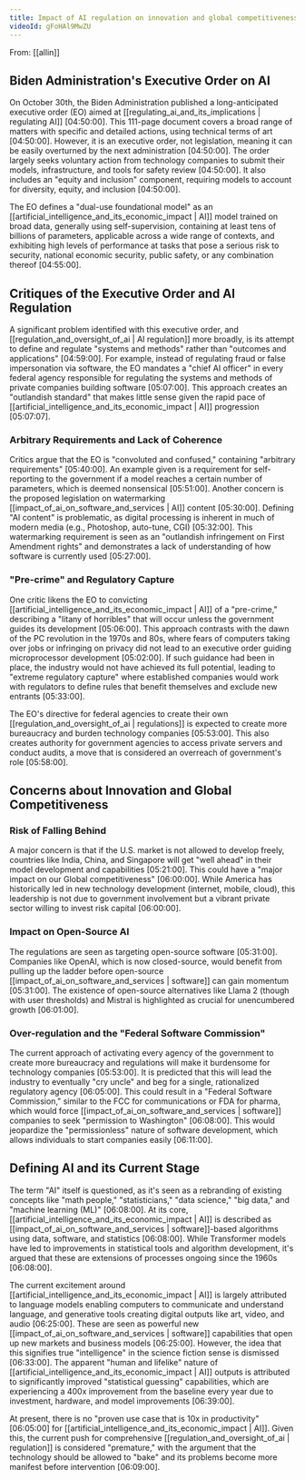 ```yaml
---
title: Impact of AI regulation on innovation and global competitiveness
videoId: gFoHAl9MwZU
---
```


From: [[allin]] <br/> 

## Biden Administration's Executive Order on AI

On October 30th, the Biden Administration published a long-anticipated executive order (EO) aimed at [[regulating_ai_and_its_implications | regulating AI]] <a class="yt-timestamp" data-t="04:50:00">[04:50:00]</a>. This 111-page document covers a broad range of matters with specific and detailed actions, using technical terms of art <a class="yt-timestamp" data-t="04:50:00">[04:50:00]</a>. However, it is an executive order, not legislation, meaning it can be easily overturned by the next administration <a class="yt-timestamp" data-t="04:50:00">[04:50:00]</a>. The order largely seeks voluntary action from technology companies to submit their models, infrastructure, and tools for safety review <a class="yt-timestamp" data-t="04:50:00">[04:50:00]</a>. It also includes an "equity and inclusion" component, requiring models to account for diversity, equity, and inclusion <a class="yt-timestamp" data-t="04:50:00">[04:50:00]</a>.

The EO defines a "dual-use foundational model" as an [[artificial_intelligence_and_its_economic_impact | AI]] model trained on broad data, generally using self-supervision, containing at least tens of billions of parameters, applicable across a wide range of contexts, and exhibiting high levels of performance at tasks that pose a serious risk to security, national economic security, public safety, or any combination thereof <a class="yt-timestamp" data-t="04:55:00">[04:55:00]</a>.

## Critiques of the Executive Order and AI Regulation

A significant problem identified with this executive order, and [[regulation_and_oversight_of_ai | AI regulation]] more broadly, is its attempt to define and regulate "systems and methods" rather than "outcomes and applications" <a class="yt-timestamp" data-t="04:59:00">[04:59:00]</a>. For example, instead of regulating fraud or false impersonation via software, the EO mandates a "chief AI officer" in every federal agency responsible for regulating the systems and methods of private companies building software <a class="yt-timestamp" data-t="05:07:00">[05:07:00]</a>. This approach creates an "outlandish standard" that makes little sense given the rapid pace of [[artificial_intelligence_and_its_economic_impact | AI]] progression <a class="yt-timestamp" data-t="05:07:00">[05:07:07]</a>.

### Arbitrary Requirements and Lack of Coherence
Critics argue that the EO is "convoluted and confused," containing "arbitrary requirements" <a class="yt-timestamp" data-t="05:40:00">[05:40:00]</a>. An example given is a requirement for self-reporting to the government if a model reaches a certain number of parameters, which is deemed nonsensical <a class="yt-timestamp" data-t="05:51:00">[05:51:00]</a>. Another concern is the proposed legislation on watermarking [[impact_of_ai_on_software_and_services | AI]] content <a class="yt-timestamp" data-t="05:30:00">[05:30:00]</a>. Defining "AI content" is problematic, as digital processing is inherent in much of modern media (e.g., Photoshop, auto-tune, CGI) <a class="yt-timestamp" data-t="05:32:00">[05:32:00]</a>. This watermarking requirement is seen as an "outlandish infringement on First Amendment rights" and demonstrates a lack of understanding of how software is currently used <a class="yt-timestamp" data-t="05:27:00">[05:27:00]</a>.

### "Pre-crime" and Regulatory Capture
One critic likens the EO to convicting [[artificial_intelligence_and_its_economic_impact | AI]] of a "pre-crime," describing a "litany of horribles" that will occur unless the government guides its development <a class="yt-timestamp" data-t="05:06:00">[05:06:00]</a>. This approach contrasts with the dawn of the PC revolution in the 1970s and 80s, where fears of computers taking over jobs or infringing on privacy did not lead to an executive order guiding microprocessor development <a class="yt-timestamp" data-t="05:02:00">[05:02:00]</a>. If such guidance had been in place, the industry would not have achieved its full potential, leading to "extreme regulatory capture" where established companies would work with regulators to define rules that benefit themselves and exclude new entrants <a class="yt-timestamp" data-t="05:33:00">[05:33:00]</a>.

The EO's directive for federal agencies to create their own [[regulation_and_oversight_of_ai | regulations]] is expected to create more bureaucracy and burden technology companies <a class="yt-timestamp" data-t="05:53:00">[05:53:00]</a>. This also creates authority for government agencies to access private servers and conduct audits, a move that is considered an overreach of government's role <a class="yt-timestamp" data-t="05:58:00">[05:58:00]</a>.

## Concerns about Innovation and Global Competitiveness

### Risk of Falling Behind
A major concern is that if the U.S. market is not allowed to develop freely, countries like India, China, and Singapore will get "well ahead" in their model development and capabilities <a class="yt-timestamp" data-t="05:21:00">[05:21:00]</a>. This could have a "major impact on our Global competitiveness" <a class="yt-timestamp" data-t="06:00:00">[06:00:00]</a>. While America has historically led in new technology development (internet, mobile, cloud), this leadership is not due to government involvement but a vibrant private sector willing to invest risk capital <a class="yt-timestamp" data-t="06:00:00">[06:00:00]</a>.

### Impact on Open-Source AI
The regulations are seen as targeting open-source software <a class="yt-timestamp" data-t="05:31:00">[05:31:00]</a>. Companies like OpenAI, which is now closed-source, would benefit from pulling up the ladder before open-source [[impact_of_ai_on_software_and_services | software]] can gain momentum <a class="yt-timestamp" data-t="05:31:00">[05:31:00]</a>. The existence of open-source alternatives like Llama 2 (though with user thresholds) and Mistral is highlighted as crucial for unencumbered growth <a class="yt-timestamp" data-t="06:01:00">[06:01:00]</a>.

### Over-regulation and the "Federal Software Commission"
The current approach of activating every agency of the government to create more bureaucracy and regulations will make it burdensome for technology companies <a class="yt-timestamp" data-t="05:53:00">[05:53:00]</a>. It is predicted that this will lead the industry to eventually "cry uncle" and beg for a single, rationalized regulatory agency <a class="yt-timestamp" data-t="06:05:00">[06:05:00]</a>. This could result in a "Federal Software Commission," similar to the FCC for communications or FDA for pharma, which would force [[impact_of_ai_on_software_and_services | software]] companies to seek "permission to Washington" <a class="yt-timestamp" data-t="06:08:00">[06:08:00]</a>. This would jeopardize the "permissionless" nature of software development, which allows individuals to start companies easily <a class="yt-timestamp" data-t="06:11:00">[06:11:00]</a>.

## Defining AI and its Current Stage
The term "AI" itself is questioned, as it's seen as a rebranding of existing concepts like "math people," "statisticians," "data science," "big data," and "machine learning (ML)" <a class="yt-timestamp" data-t="06:08:00">[06:08:00]</a>. At its core, [[artificial_intelligence_and_its_economic_impact | AI]] is described as [[impact_of_ai_on_software_and_services | software]]-based algorithms using data, software, and statistics <a class="yt-timestamp" data-t="06:08:00">[06:08:00]</a>. While Transformer models have led to improvements in statistical tools and algorithm development, it's argued that these are extensions of processes ongoing since the 1960s <a class="yt-timestamp" data-t="06:08:00">[06:08:00]</a>.

The current excitement around [[artificial_intelligence_and_its_economic_impact | AI]] is largely attributed to language models enabling computers to communicate and understand language, and generative tools creating digital outputs like art, video, and audio <a class="yt-timestamp" data-t="06:25:00">[06:25:00]</a>. These are seen as powerful new [[impact_of_ai_on_software_and_services | software]] capabilities that open up new markets and business models <a class="yt-timestamp" data-t="06:25:00">[06:25:00]</a>. However, the idea that this signifies true "intelligence" in the science fiction sense is dismissed <a class="yt-timestamp" data-t="06:33:00">[06:33:00]</a>. The apparent "human and lifelike" nature of [[artificial_intelligence_and_its_economic_impact | AI]] outputs is attributed to significantly improved "statistical guessing" capabilities, which are experiencing a 400x improvement from the baseline every year due to investment, hardware, and model improvements <a class="yt-timestamp" data-t="06:39:00">[06:39:00]</a>.

At present, there is no "proven use case that is 10x in productivity" <a class="yt-timestamp" data-t="06:05:00">[06:05:00]</a> for [[artificial_intelligence_and_its_economic_impact | AI]]. Given this, the current push for comprehensive [[regulation_and_oversight_of_ai | regulation]] is considered "premature," with the argument that the technology should be allowed to "bake" and its problems become more manifest before intervention <a class="yt-timestamp" data-t="06:09:00">[06:09:00]</a>.